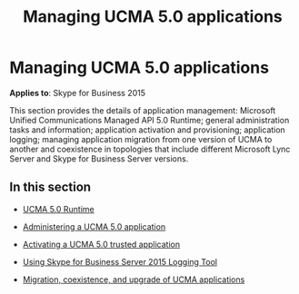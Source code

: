 ﻿---
title: Managing UCMA 5.0 applications
TOCTitle: Managing UCMA 5.0 applications
ms:assetid: 0666e40f-91b0-4549-aaa4-8180b53288f0
ms:mtpsurl: https://msdn.microsoft.com/en-us/library/Dn466088(v=office.16)
ms:contentKeyID: 65240030
ms.date: 07/27/2015
mtps_version: v=office.16
---

# Managing UCMA 5.0 applications


**Applies to**: Skype for Business 2015

This section provides the details of application management: Microsoft Unified Communications Managed API 5.0 Runtime; general administration tasks and information; application activation and provisioning; application logging; managing application migration from one version of UCMA to another and coexistence in topologies that include different Microsoft Lync Server and Skype for Business Server versions.

## In this section

  - [UCMA 5.0 Runtime](ucma-5-0-runtime.md)

  - [Administering a UCMA 5.0 application](administering-a-ucma-5-0-application.md)

  - [Activating a UCMA 5.0 trusted application](activating-a-ucma-5-0-trusted-application.md)

  - [Using Skype for Business Server 2015 Logging Tool](using-skype-for-business-server-2015-logging-tool.md)

  - [Migration, coexistence, and upgrade of UCMA applications](migration-coexistence-and-upgrade-of-ucma-applications.md)

